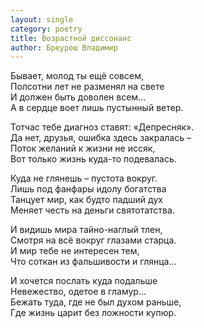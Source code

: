 ```yaml
---
layout: single
category: poetry
title: Возрастной диссонанс
author: Бреурош Владимир
---
```


Бывает, молод ты ещё совсем,  
Полсотни лет не разменял на свете  
И должен быть доволен всем...   
А в сердце воет лишь пустынный ветер.  

Тотчас тебе диагноз ставят: «Депресняк».  
Да нет, друзья, ошибка здесь закралась –  
Поток желаний к жизни не иссяк,  
Вот только жизнь куда-то подевалась.  

Куда не глянешь – пустота вокруг.  
Лишь под фанфары идолу богатства  
Танцует мир, как будто падший дух  
Меняет честь на деньги святотатства.  

И видишь мира тайно-наглый тлен,  
Смотря на всё вокруг глазами старца.  
И мир тебе не интересен тем,  
Что соткан из фальшивости и глянца...   

И хочется послать куда подальше  
Невежество, одетое в гламур...   
Бежать туда, где не был духом раньше,  
Где жизнь царит без ложности купюр.  
